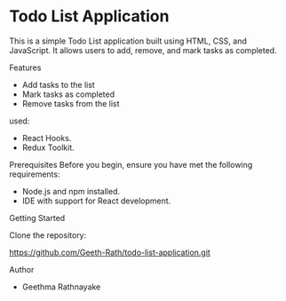 #  Todo List Application

This is a simple Todo List application built using HTML, CSS, and JavaScript. It allows users to add, remove, and mark tasks as completed.

 Features

- Add tasks to the list
- Mark tasks as completed
- Remove tasks from the list

 used:
* React Hooks.
* Redux Toolkit.
  
 Prerequisites
Before you begin, ensure you have met the following requirements:

* Node.js and npm installed.
* IDE with support for React development.

Getting Started

Clone the repository:

https://github.com/Geeth-Rath/todo-list-application.git

 Author
* Geethma Rathnayake

